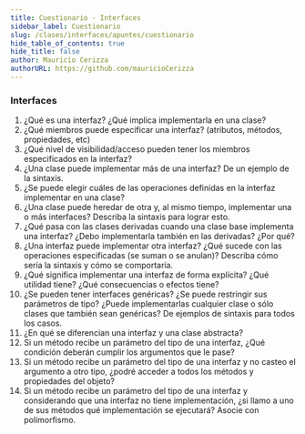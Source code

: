 ```yaml
---
title: Cuestionario - Interfaces
sidebar_label: Cuestionario
slug: /clases/interfaces/apuntes/cuestionario
hide_table_of_contents: true
hide_title: false
author: Mauricio Cerizza
authorURL: https://github.com/mauricioCerizza
---
```

### Interfaces
1. ¿Qué es una interfaz? ¿Qué implica implementarla en una clase?
2. ¿Qué miembros puede especificar una interfaz? (atributos, métodos, propiedades, etc)
3. ¿Qué nivel de visibilidad/acceso pueden tener los miembros especificados en la interfaz?
4. ¿Una clase puede implementar más de una interfaz? De un ejemplo de la sintaxis.
5. ¿Se puede elegir cuáles de las operaciones definidas en la interfaz implementar en una clase?
6. ¿Una clase puede heredar de otra y, al mismo tiempo, implementar una o más interfaces? Describa la sintaxis para lograr esto.
7. ¿Qué pasa con las clases derivadas cuando una clase base implementa una interfaz? ¿Debo implementarla también en las derivadas? ¿Por qué?
8. ¿Una interfaz puede implementar otra interfaz? ¿Qué sucede con las operaciones especificadas (se suman o se anulan)? Describa cómo sería la sintaxis y cómo se comportaría.
9. ¿Qué significa implementar una interfaz de forma explícita? ¿Qué utilidad tiene? ¿Qué consecuencias o efectos tiene?
10. ¿Se pueden tener interfaces genéricas? ¿Se puede restringir sus parámetros de tipo? ¿Puede implementarlas cualquier clase o sólo clases que también sean genéricas? De ejemplos de sintaxis para todos los casos. 
11. ¿En qué se diferencian una interfaz y una clase abstracta?
12. Si un método recibe un parámetro del tipo de una interfaz, ¿Qué condición deberán cumplir los argumentos que le pase?
13. Si un método recibe un parámetro del tipo de una interfaz y no casteo el argumento a otro tipo, ¿podré acceder a todos los métodos y propiedades del objeto?
14. Si un método recibe un parámetro del tipo de una interfaz y considerando que una interfaz no tiene implementación, ¿si llamo a uno de sus métodos qué implementación se ejecutará? Asocie con polimorfismo.